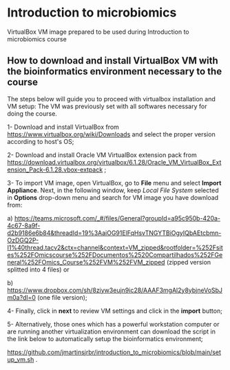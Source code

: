 # Introduction to microbiomics
VirtualBox VM image prepared to be used during Introduction to microbiomics course


## How to download and install VirtualBox VM with the bioinformatics environment necessary to the course

The steps below will guide you to proceed with virtualbox installation and VM setup: The VM was previously set with all softwares necessary for doing the course. 

1-	Download and install VirtualBox from https://www.virtualbox.org/wiki/Downloads
and select the proper version according to host's OS;

2-	Download and install Oracle VM VirtualBox extension pack from https://download.virtualbox.org/virtualbox/6.1.28/Oracle_VM_VirtualBox_Extension_Pack-6.1.28.vbox-extpack ;

3-	To import VM image, open VirtualBox, go to **File** menu and select **Import Appliance**. Next, in the following window, keep *Local File System* selected in **Options** drop-down menu and search for VM image you have download from:

a) https://teams.microsoft.com/_#/files/General?groupId=a95c950b-420a-4c67-8a9f-d2b9186e6b84&threadId=19%3AaiOG91ElFqHsvTNGYTBiOgyIQbAEtcbmn-OzDGQ2P-I1%40thread.tacv2&ctx=channel&context=VM_zipped&rootfolder=%252Fsites%252FOmicscourse%252FDocumentos%2520Compartilhados%252FGeneral%252FOmics_Course%252FVM%252FVM_zipped (zipped version splitted into 4 files) or 

b) https://www.dropbox.com/sh/8ziyw3eujn9ic28/AAAF3mgAl2y8ybjneVoSbJm0a?dl=0 (one file version);

4-	 Finally, click in **next** to review VM settings and click in the **import** button;

5-	Alternatively, those ones which has a powerful workstation computer or are running another virtualization environment can download the script in the link below to automatically setup the bioinformatics environment;

https://github.com/jmartinsjrbr/introduction_to_microbiomics/blob/main/setup_vm.sh .

